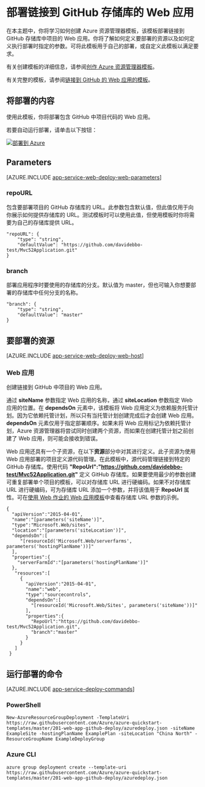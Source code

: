 <properties 
	pageTitle="部署链接到 GitHub 存储库的 Web 应用" 
	description="使用 Azure 资源管理器模板来部署包含 GitHub 存储库中项目的 Web 应用。" 
	services="app-service\web" 
	documentationCenter="" 
	authors="tfitzmac" 
	manager="wpickett" 
	editor=""/>

<tags 
	ms.service="app-service-web" 
	ms.date="06/29/2015" 
	wacn.date=""/>

# 部署链接到 GitHub 存储库的 Web 应用

在本主题中，你将学习如何创建 Azure 资源管理器模板，该模板部署链接到 GitHub 存储库中项目的 Web 应用。你将了解如何定义要部署的资源以及如何定义执行部署时指定的参数。可将此模板用于自己的部署，或自定义此模板以满足要求。

有关创建模板的详细信息，请参阅[创作 Azure 资源管理器模板](/documentation/articles/resource-group-authoring-templates)。

有关完整的模板，请参阅[链接到 GitHub 的 Web 应用的模板](https://github.com/Azure/azure-quickstart-templates/blob/master/201-web-app-github-deploy/azuredeploy.json)。

## 将部署的内容

使用此模板，你将部署包含 GitHub 中项目代码的 Web 应用。

若要自动运行部署，请单击以下按钮：

[![部署到 Azure](http://azuredeploy.net/deploybutton.png)](https://manage.windowsazure.cn/#create/Microsoft.Template/uri/https%3A%2F%2Fraw.githubusercontent.com%2FAzure%2Fazure-quickstart-templates%2Fmaster%2F201-web-app-github-deploy%2Fazuredeploy.json)

## Parameters

[AZURE.INCLUDE [app-service-web-deploy-web-parameters](../includes/app-service-web-deploy-web-parameters.md)]

### repoURL

包含要部署项目的 GitHub 存储库的 URL。此参数包含默认值，但此值仅用于向你展示如何提供存储库的 URL。测试模板时可以使用此值，但使用模板时你将需要为自己的存储库提供 URL。

    "repoURL": {
        "type": "string",
        "defaultValue": "https://github.com/davidebbo-test/Mvc52Application.git"
    }

### branch

部署应用程序时要使用的存储库的分支。默认值为 master，但也可输入你想要部署的存储库中任何分支的名称。

    "branch": {
        "type": "string",
        "defaultValue": "master"
    }
    
## 要部署的资源

[AZURE.INCLUDE [app-service-web-deploy-web-host](../includes/app-service-web-deploy-web-host.md)]

### Web 应用

创建链接到 GitHub 中项目的 Web 应用。

通过 **siteName** 参数指定 Web 应用的名称，通过 **siteLocation** 参数指定 Web 应用的位置。在 **dependsOn** 元素中，该模板将 Web 应用定义为依赖服务托管计划。因为它依赖托管计划，所以只有当托管计划创建完成后才会创建 Web 应用。**dependsOn** 元素仅用于指定部署顺序。如果未将 Web 应用标记为依赖托管计划，Azure 资源管理器将尝试同时创建两个资源，而如果在创建托管计划之前创建了 Web 应用，则可能会接收到错误。

Web 应用还具有一个子资源，在以下**资源**部分中对其进行定义。此子资源为使用 Web 应用部署的项目定义源代码管理。在此模板中，源代码管理链接到特定的 GitHub 存储库。使用代码 **"RepoUrl":"https://github.com/davidebbo-test/Mvc52Application.git"** 定义 GitHub 存储库。如果要使用最少的参数创建可重复部署单个项目的模板，可以对存储库 URL 进行硬编码。如果不对存储库 URL 进行硬编码，可为存储库 URL 添加一个参数，并将该值用于 **RepoUrl** 属性。可在[使用 Web 作业的 Web 应用模板](/documentation/articles/app-service-web-deploy-web-app-with-webjobs)中查看存储库 URL 参数的示例。

    {
      "apiVersion":"2015-04-01",
      "name":"[parameters('siteName')]",
      "type":"Microsoft.Web/sites",
      "location":"[parameters('siteLocation')]",
      "dependsOn":[
         "[resourceId('Microsoft.Web/serverfarms', parameters('hostingPlanName'))]"
      ],
      "properties":{
        "serverFarmId":"[parameters('hostingPlanName')]"
      },
       "resources":[
         {
           "apiVersion":"2015-04-01",
           "name":"web",
           "type":"sourcecontrols",
           "dependsOn":[
             "[resourceId('Microsoft.Web/Sites', parameters('siteName'))]"
           ],
           "properties":{
             "RepoUrl":"https://github.com/davidebbo-test/Mvc52Application.git",
             "branch":"master"
           }
         }
       ]
     }

## 运行部署的命令

[AZURE.INCLUDE [app-service-deploy-commands](../includes/app-service-deploy-commands.md)]

### PowerShell

    New-AzureResourceGroupDeployment -TemplateUri https://raw.githubusercontent.com/Azure/azure-quickstart-templates/master/201-web-app-github-deploy/azuredeploy.json -siteName ExampleSite -hostingPlanName ExamplePlan -siteLocation "China North" -ResourceGroupName ExampleDeployGroup

### Azure CLI

    azure group deployment create --template-uri https://raw.githubusercontent.com/Azure/azure-quickstart-templates/master/201-web-app-github-deploy/azuredeploy.json


 

<!---HONumber=67-->